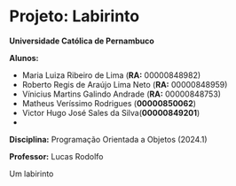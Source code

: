# Projeto: Labirinto
**Universidade Católica de Pernambuco**

**Alunos:** 
- Maria Luiza Ribeiro de Lima (**RA:** 00000848982)
- Roberto Regis de Araújo Lima Neto (**RA:** 00000848959)
- Vínicius Martins Galindo Andrade (**RA:** 00000848753)
- Matheus Veríssimo Rodrigues (**00000850062**)
- Victor Hugo José Sales da Silva(**00000849201**)
- 
**Disciplina:** Programação Orientada a Objetos (2024.1)

**Professor:** Lucas Rodolfo

Um labirinto
